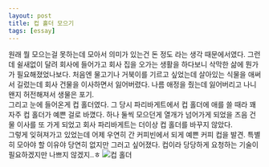 ```yaml
---
layout: post
title: 컵 홀더 모으기
tags: [essay]
---
```

원래 뭘 모으는걸 못하는데 모아서 의미가 있는건 돈 정도 라는 생각 때문에서였다. 그런데 쉴새없이 달려 회사에 들어가고 회사 집을 오가는 생활을 하다보니 삭막한 삶에 뭔가가 필요해졌었나보다. 처음엔 물고기나 거북이를 기르고 싶었는데 살아있는 식물을 애써서 길렀는데 회사 건물을 이사하면서 잃어버렸다. 나름 애정을 줬는데 잃어버리고 나니 왠지 허전해져서 생물은 포기.     
그리고 눈에 들어온게 컵 홀더였다. 그 당시 파리바게트에서 컵 홀더에 애를 쓸 때라 꽤 자주 컵 홀더가 예쁜 걸로 바꼈다. 하나 둘씩 모으던게 열개가 넘어가게 되었을 즈음 건물 이사를 또 가게 되었고 회사 파리바게트는 더이상 컵 홀더를 바꾸지 않았다.     
그렇게 잊혀져가고 있었는데 어제 우연히 간 커피빈에서 되게 예쁜 커피 컵을 발견. 특별히 모아야 할 이유야 당연히 없지만 그러고 싶어졌다. 컵이라 당당하게 요청하는 기술이 필요하겠지만 나쁘지 않겠지..ㅎ
![컵 홀더](http://lh3.googleusercontent.com/-1hvMVFRMjbc/VlqHXPBHq1I/AAAAAAAAAcA/yCpZRxfteCw/s1280/upload_-1.jpg)